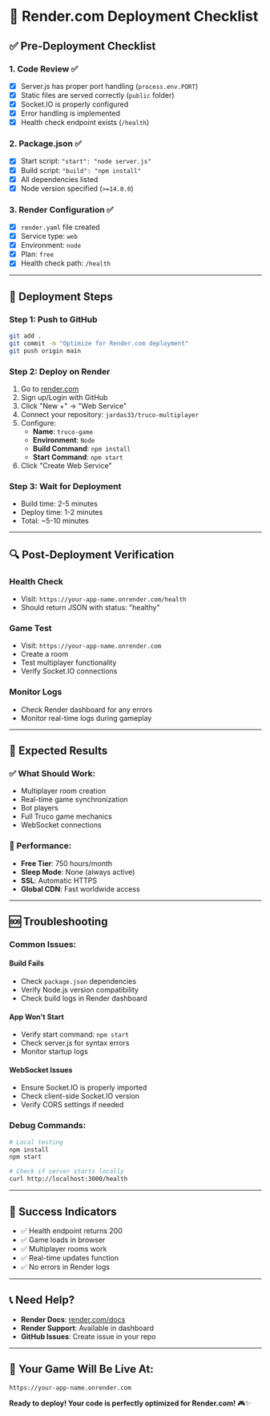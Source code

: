 # 🚀 Render.com Deployment Checklist

## ✅ **Pre-Deployment Checklist**

### 1. **Code Review** ✅
- [x] Server.js has proper port handling (`process.env.PORT`)
- [x] Static files are served correctly (`public` folder)
- [x] Socket.IO is properly configured
- [x] Error handling is implemented
- [x] Health check endpoint exists (`/health`)

### 2. **Package.json** ✅
- [x] Start script: `"start": "node server.js"`
- [x] Build script: `"build": "npm install"`
- [x] All dependencies listed
- [x] Node version specified (`>=14.0.0`)

### 3. **Render Configuration** ✅
- [x] `render.yaml` file created
- [x] Service type: `web`
- [x] Environment: `node`
- [x] Plan: `free`
- [x] Health check path: `/health`

---

## 🚀 **Deployment Steps**

### **Step 1: Push to GitHub**
```bash
git add .
git commit -m "Optimize for Render.com deployment"
git push origin main
```

### **Step 2: Deploy on Render**
1. Go to [render.com](https://render.com)
2. Sign up/Login with GitHub
3. Click "New +" → "Web Service"
4. Connect your repository: `jardas33/truco-multiplayer`
5. Configure:
   - **Name**: `truco-game`
   - **Environment**: `Node`
   - **Build Command**: `npm install`
   - **Start Command**: `npm start`
6. Click "Create Web Service"

### **Step 3: Wait for Deployment**
- Build time: 2-5 minutes
- Deploy time: 1-2 minutes
- Total: ~5-10 minutes

---

## 🔍 **Post-Deployment Verification**

### **Health Check**
- Visit: `https://your-app-name.onrender.com/health`
- Should return JSON with status: "healthy"

### **Game Test**
- Visit: `https://your-app-name.onrender.com`
- Create a room
- Test multiplayer functionality
- Verify Socket.IO connections

### **Monitor Logs**
- Check Render dashboard for any errors
- Monitor real-time logs during gameplay

---

## 🎯 **Expected Results**

### **✅ What Should Work:**
- Multiplayer room creation
- Real-time game synchronization
- Bot players
- Full Truco game mechanics
- WebSocket connections

### **📱 Performance:**
- **Free Tier**: 750 hours/month
- **Sleep Mode**: None (always active)
- **SSL**: Automatic HTTPS
- **Global CDN**: Fast worldwide access

---

## 🆘 **Troubleshooting**

### **Common Issues:**

#### **Build Fails**
- Check `package.json` dependencies
- Verify Node.js version compatibility
- Check build logs in Render dashboard

#### **App Won't Start**
- Verify start command: `npm start`
- Check server.js for syntax errors
- Monitor startup logs

#### **WebSocket Issues**
- Ensure Socket.IO is properly imported
- Check client-side Socket.IO version
- Verify CORS settings if needed

### **Debug Commands:**
```bash
# Local testing
npm install
npm start

# Check if server starts locally
curl http://localhost:3000/health
```

---

## 🎉 **Success Indicators**

- ✅ Health endpoint returns 200
- ✅ Game loads in browser
- ✅ Multiplayer rooms work
- ✅ Real-time updates function
- ✅ No errors in Render logs

---

## 📞 **Need Help?**

- **Render Docs**: [render.com/docs](https://render.com/docs)
- **Render Support**: Available in dashboard
- **GitHub Issues**: Create issue in your repo

---

## 🚀 **Your Game Will Be Live At:**

`https://your-app-name.onrender.com`

**Ready to deploy! Your code is perfectly optimized for Render.com!** 🎮✨
